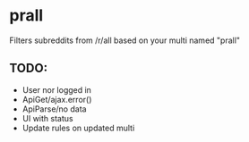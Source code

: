 # prall
Filters subreddits from /r/all based on your multi named "prall"

## TODO:

* User nor logged in
* ApiGet/ajax.error()
* ApiParse/no data
* UI with status
* Update rules on updated multi
